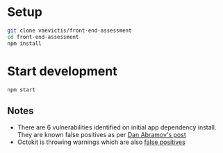 # Setup

```bash
git clone vaevictis/front-end-assessment
cd front-end-assessment
npm install
```

# Start development
`npm start`

## Notes
- There are 6 vulnerabilities identified on initial app dependency install. They are known false positives as per [Dan Abramov's post](https://overreacted.io/npm-audit-broken-by-design/)
- Octokit is throwing warnings which are also [false positives](https://github.com/octokit/plugin-throttling.js/issues/583)
